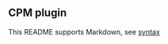 ## CPM plugin

This README supports Markdown, see [syntax](https://help.github.com/articles/markdown-basics/)

